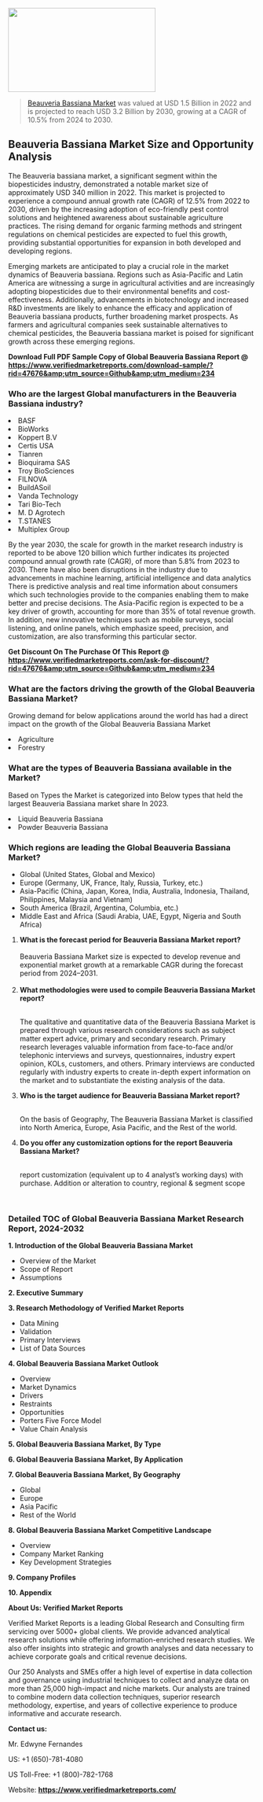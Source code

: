 <img src="https://ffe5etoiles.com/wp-content/uploads/2024/12/MST1-300x171.png" alt="" width="300" height="171" class="alignnone size-medium wp-image-20088" /><blockquote><p><p><a href="https://www.verifiedmarketreports.com/download-sample/?rid=47676&utm_source=Github&utm_medium=234" target="_blank">Beauveria Bassiana Market</a> was valued at USD 1.5 Billion in 2022 and is projected to reach USD 3.2 Billion by 2030, growing at a CAGR of 10.5% from 2024 to 2030.</p></blockquote><p><h2>Beauveria Bassiana Market Size and Opportunity Analysis</h2> <p>The Beauveria bassiana market, a significant segment within the biopesticides industry, demonstrated a notable market size of approximately USD 340 million in 2022. This market is projected to experience a compound annual growth rate (CAGR) of 12.5% from 2022 to 2030, driven by the increasing adoption of eco-friendly pest control solutions and heightened awareness about sustainable agriculture practices. The rising demand for organic farming methods and stringent regulations on chemical pesticides are expected to fuel this growth, providing substantial opportunities for expansion in both developed and developing regions.</p> <p>Emerging markets are anticipated to play a crucial role in the market dynamics of Beauveria bassiana. Regions such as Asia-Pacific and Latin America are witnessing a surge in agricultural activities and are increasingly adopting biopesticides due to their environmental benefits and cost-effectiveness. Additionally, advancements in biotechnology and increased R&D investments are likely to enhance the efficacy and application of Beauveria bassiana products, further broadening market prospects. As farmers and agricultural companies seek sustainable alternatives to chemical pesticides, the Beauveria bassiana market is poised for significant growth across these emerging regions.</p> </p><p class=""><strong>Download Full PDF Sample Copy of Global Beauveria Bassiana Report @ <a href="https://www.verifiedmarketreports.com/download-sample/?rid=47676&amp;utm_source=Github&amp;utm_medium=234" target="_blank">https://www.verifiedmarketreports.com/download-sample/?rid=47676&amp;utm_source=Github&amp;utm_medium=234</a></strong></p><h3 id="" class="">Who are the largest Global manufacturers in the Beauveria Bassiana industry?</h3><p><li>BASF</li><li> BioWorks</li><li> Koppert B.V</li><li> Certis USA</li><li> Tianren</li><li> Bioquirama SAS</li><li> Troy BioSciences</li><li> FILNOVA</li><li> BuildASoil</li><li> Vanda Technology</li><li> Tari Bio-Tech</li><li> M. D Agrotech</li><li> T.STANES</li><li> Multiplex Group</li></p><div class=""><div class="" dir="" data-message-author-role="" data-message-id="" data-message-model-slug=""><div class=""><div class=""><div class=""><div class="" dir="" data-message-author-role="" data-message-id="" data-message-model-slug=""><div class=""><div class=""><p>By the year 2030, the scale for growth in the market research industry is reported to be above 120 billion which further indicates its projected compound annual growth rate (CAGR), of more than 5.8% from 2023 to 2030. There have also been disruptions in the industry due to advancements in machine learning, artificial intelligence and data analytics There is predictive analysis and real time information about consumers which such technologies provide to the companies enabling them to make better and precise decisions. The Asia-Pacific region is expected to be a key driver of growth, accounting for more than 35% of total revenue growth. In addition, new innovative techniques such as mobile surveys, social listening, and online panels, which emphasize speed, precision, and customization, are also transforming this particular sector.</p><p><strong>Get Discount On The Purchase Of This Report @&nbsp; <a href="https://www.verifiedmarketreports.com/ask-for-discount/?rid=47676&amp;utm_source=Github&amp;utm_medium=234" target="_blank">https://www.verifiedmarketreports.com/ask-for-discount/?rid=47676&amp;utm_source=Github&amp;utm_medium=234</a></strong></p></div></div></div></div></div></div></div></div><h3 id="" class="">What are the factors driving the growth of the Global Beauveria Bassiana Market?</h3><p id="" class="">Growing demand for below applications around the world has had a direct impact on the growth of the Global Beauveria Bassiana Market</p><p id="" class=""><li>Agriculture</li><li> Forestry</li></p><h3 id="" class="">What are the types of Beauveria Bassiana available in the Market?</h3><p id="" class="">Based on Types the Market is categorized into Below types that held the largest Beauveria Bassiana market share In 2023.</p><p id="" class=""><li>Liquid Beauveria Bassiana</li><li> Powder Beauveria Bassiana</li></p><h3 id="" class="">Which regions are leading the Global Beauveria Bassiana Market?</h3><ul><li>Global (United States, Global and Mexico)</li><li>Europe (Germany, UK, France, Italy, Russia, Turkey, etc.)</li><li>Asia-Pacific (China, Japan, Korea, India, Australia, Indonesia, Thailand, Philippines, Malaysia and Vietnam)</li><li>South America (Brazil, Argentina, Columbia, etc.)</li><li>Middle East and Africa (Saudi Arabia, UAE, Egypt, Nigeria and South Africa)</li></ul><p><ol><li><strong>What is the forecast period for Beauveria Bassiana Market report?<br /></strong><br /><span data-sheets-root="1" data-sheets-value="{&quot;1&quot;:2,&quot;2&quot;:&quot;XXXX size is expected to develop revenue and exponential market growth at a remarkable CAGR during the forecast period from 2024&ndash;2030.&quot;}" data-sheets-userformat="{&quot;2&quot;:12674,&quot;4&quot;:{&quot;1&quot;:2,&quot;2&quot;:16776960},&quot;10&quot;:2,&quot;11&quot;:0,&quot;15&quot;:&quot;Arial&quot;,&quot;16&quot;:12}">Beauveria Bassiana Market size is expected to develop revenue and exponential market growth at a remarkable CAGR during the forecast period from 2024&ndash;2031.</span><br /><br /></li><li><strong>What methodologies were used to compile Beauveria Bassiana Market report?<br /><br /></strong><p>The qualitative and quantitative data of the&nbsp;Beauveria Bassiana Market is prepared through various research considerations such as subject matter expert advice, primary and secondary research. Primary research leverages valuable information from face-to-face and/or telephonic interviews and surveys, questionnaires, industry expert opinion, KOLs, customers, and others. Primary interviews are conducted regularly with industry experts to create in-depth expert information on the market and to substantiate the existing analysis of the data.&nbsp;</p></li><li><strong>Who is the target audience for Beauveria Bassiana Market report?<br /><br /></strong><p>On the basis of Geography, The&nbsp;Beauveria Bassiana Market is classified into North America, Europe, Asia Pacific, and the Rest of the world.</p></li><li><strong>Do you offer any customization options for the report Beauveria Bassiana Market?<br /><br /></strong><p>report customization (equivalent up to 4 analyst&rsquo;s working days) with purchase. Addition or alteration to country, regional &amp; segment scope</p><p>&nbsp;</p></li></ol></p><h3 id="" class="">Detailed TOC of Global Beauveria Bassiana Market Research Report, 2024-2032</h3><p id="" class=""><strong>1. Introduction of the Global Beauveria Bassiana Market</strong></p><ul><li>Overview of the Market</li><li>Scope of Report</li><li>Assumptions</li></ul><p id="" class=""><strong>2. Executive Summary</strong></p><p id="" class=""><strong>3. Research Methodology of&nbsp;Verified Market Reports</strong></p><ul><li>Data Mining</li><li>Validation</li><li>Primary Interviews</li><li>List of Data Sources</li></ul><p id="" class=""><strong>4. Global Beauveria Bassiana Market Outlook</strong></p><ul><li>Overview</li><li>Market Dynamics</li><li>Drivers</li><li>Restraints</li><li>Opportunities</li><li>Porters Five Force Model</li><li>Value Chain Analysis</li></ul><p id="" class=""><strong>5. Global Beauveria Bassiana Market, By&nbsp;Type</strong></p><p id="" class=""><strong>6. Global Beauveria Bassiana Market, By Application</strong></p><p id="" class=""><strong>7. Global Beauveria Bassiana Market, By Geography</strong></p><ul><li>Global</li><li>Europe</li><li>Asia Pacific</li><li>Rest of the World</li></ul><p id="" class=""><strong>8. Global Beauveria Bassiana Market Competitive Landscape</strong></p><ul><li>Overview</li><li>Company Market Ranking</li><li>Key Development Strategies</li></ul><p id="" class=""><strong>9. Company Profiles</strong></p><p id="" class=""><strong>10. Appendix</strong></p><p id="" class=""><strong>About Us: Verified Market Reports</strong></p><p id="" class="">Verified Market Reports is a leading Global Research and Consulting firm servicing over 5000+ global clients. We provide advanced analytical research solutions while offering information-enriched research studies. We also offer insights into strategic and growth analyses and data necessary to achieve corporate goals and critical revenue decisions.</p><p id="" class="">Our 250 Analysts and SMEs offer a high level of expertise in data collection and governance using industrial techniques to collect and analyze data on more than 25,000 high-impact and niche markets. Our analysts are trained to combine modern data collection techniques, superior research methodology, expertise, and years of collective experience to produce informative and accurate research.</p><p id="" class=""><strong>Contact us:</strong></p><p id="" class="">Mr. Edwyne Fernandes</p><p id="" class="">US: +1 (650)-781-4080</p><p id="" class="">US Toll-Free: +1 (800)-782-1768</p><p id="" class="">Website: <a target="" data-test-app-aware-link=""><strong>https://www.verifiedmarketreports.com/</strong></a></p>
